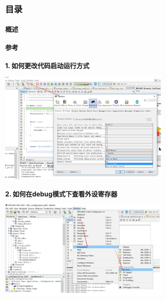 
# 目录
## 概述
## 参考

## 1. 如何更改代码启动运行方式
![images](https://github.com/yuchengstudio/tools_user_guider/blob/master/Mplab_user_guider/Mplab_user_guider_pictures/MPLAB%E4%BD%BF%E7%94%A8%E6%8A%80%E5%B7%A7_001.jpg)

## 2. 如何在debug模式下查看外设寄存器
![images](https://github.com/yuchengstudio/tools_user_guider/blob/master/Mplab_user_guider/Mplab_user_guider_pictures/Mplab%E4%BD%BF%E7%94%A8%E6%8A%80%E5%B7%A7_002.jpg)
